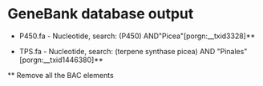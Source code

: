 # GeneBank database output

- P450.fa - Nucleotide, search: (P450) AND"Picea"[porgn:__txid3328]**

- TPS.fa - Nucleotide, search: (terpene synthase picea) AND "Pinales"[porgn:__txid1446380]**      

** Remove all the BAC elements
